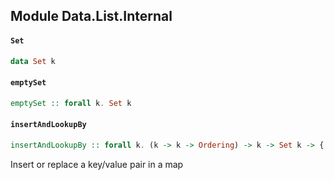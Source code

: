 ## Module Data.List.Internal

#### `Set`

``` purescript
data Set k
```

#### `emptySet`

``` purescript
emptySet :: forall k. Set k
```

#### `insertAndLookupBy`

``` purescript
insertAndLookupBy :: forall k. (k -> k -> Ordering) -> k -> Set k -> { found :: Boolean, result :: Set k }
```

Insert or replace a key/value pair in a map


